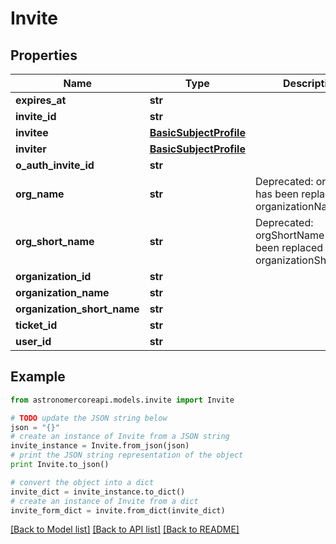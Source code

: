 # Invite


## Properties
Name | Type | Description | Notes
------------ | ------------- | ------------- | -------------
**expires_at** | **str** |  | 
**invite_id** | **str** |  | 
**invitee** | [**BasicSubjectProfile**](BasicSubjectProfile.md) |  | 
**inviter** | [**BasicSubjectProfile**](BasicSubjectProfile.md) |  | 
**o_auth_invite_id** | **str** |  | [optional] 
**org_name** | **str** | Deprecated: orgName has been replaced with organizationName | [optional] 
**org_short_name** | **str** | Deprecated: orgShortName has been replaced with organizationShortName | [optional] 
**organization_id** | **str** |  | 
**organization_name** | **str** |  | [optional] 
**organization_short_name** | **str** |  | [optional] 
**ticket_id** | **str** |  | [optional] 
**user_id** | **str** |  | [optional] 

## Example

```python
from astronomercoreapi.models.invite import Invite

# TODO update the JSON string below
json = "{}"
# create an instance of Invite from a JSON string
invite_instance = Invite.from_json(json)
# print the JSON string representation of the object
print Invite.to_json()

# convert the object into a dict
invite_dict = invite_instance.to_dict()
# create an instance of Invite from a dict
invite_form_dict = invite.from_dict(invite_dict)
```
[[Back to Model list]](../README.md#documentation-for-models) [[Back to API list]](../README.md#documentation-for-api-endpoints) [[Back to README]](../README.md)



